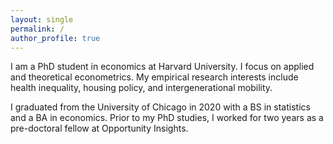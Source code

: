 ```yaml
---
layout: single
permalink: /
author_profile: true
---
```


I am a PhD student in economics at Harvard University. I focus on applied and theoretical
econometrics. My empirical research interests include health inequality, housing policy, and intergenerational mobility.

I graduated from the University of Chicago in 2020 with a BS in statistics and a BA in economics.
Prior to my PhD studies, I worked for two years as a pre-doctoral fellow at Opportunity Insights.